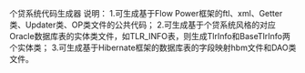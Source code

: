 个贷系统代码生成器
  说明：
       1.可生成基于Flow Power框架的ftl、xml、Getter类、Updater类、OP类文件的公共代码；
       2.可生成基于个贷系统风格的对应Oracle数据库表的实体类文件，如TLR_INFO表，则生成TlrInfo和BaseTlrInfo两个实体类；
       3.可生成基于Hibernate框架的数据库表的字段映射hbm文件和DAO类文件。
